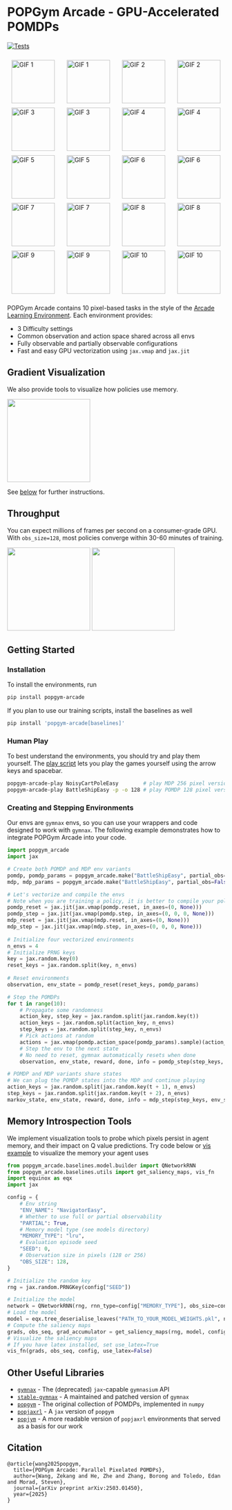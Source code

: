 # POPGym Arcade - GPU-Accelerated POMDPs 

[![Tests](https://github.com/bolt-research/popgym-arcade/actions/workflows/python_app.yaml/badge.svg)](https://github.com/bolt-research/popgym-arcade/actions/workflows/python_app.yaml)

<div style="display: flex; flex-wrap: wrap; gap: 10px; justify-content: space-between; padding: 10px;">
    <img src="imgs/cartpole_f.gif" alt="GIF 1" style="width: 100px; height: 100px;">
    <img src="imgs/cartpole_p.gif" alt="GIF 1" style="width: 100px; height: 100px;">
    <img src="imgs/autoencode_f.gif" alt="GIF 2" style="width: 100px; height: 100px;">
    <img src="imgs/autoencode_p.gif" alt="GIF 2" style="width: 100px; height: 100px;">
    <img src="imgs/breakout_f.gif" alt="GIF 3" style="width: 100px; height: 100px;">
    <img src="imgs/breakout_p.gif" alt="GIF 3" style="width: 100px; height: 100px;">
    <img src="imgs/minesweeper_f.gif" alt="GIF 4" style="width: 100px; height: 100px;">
    <img src="imgs/minesweeper_p.gif" alt="GIF 4" style="width: 100px; height: 100px;">
    <img src="imgs/tetris_f.gif" alt="GIF 5" style="width: 100px; height: 100px;">
    <img src="imgs/tetris_p.gif" alt="GIF 5" style="width: 100px; height: 100px;">
    <img src="imgs/skittles_f.gif" alt="GIF 6" style="width: 100px; height: 100px;">
    <img src="imgs/skittles_p.gif" alt="GIF 6" style="width: 100px; height: 100px;">
    <img src="imgs/navigator_f.gif" alt="GIF 7" style="width: 100px; height: 100px;">
    <img src="imgs/navigator_p.gif" alt="GIF 7" style="width: 100px; height: 100px;">
    <img src="imgs/countrecall_f.gif" alt="GIF 8" style="width: 100px; height: 100px;">
    <img src="imgs/countrecall_p.gif" alt="GIF 8" style="width: 100px; height: 100px;">
    <img src="imgs/battleship_f.gif" alt="GIF 9" style="width: 100px; height: 100px;">
    <img src="imgs/battleship_p.gif" alt="GIF 9" style="width: 100px; height: 100px;">
    <img src="imgs/ncartpole_f.gif" alt="GIF 10" style="width: 100px; height: 100px;">
    <img src="imgs/ncartpole_p.gif" alt="GIF 10" style="width: 100px; height: 100px;">
</div>

POPGym Arcade contains 10 pixel-based tasks in the style of the [Arcade Learning Environment](https://github.com/Farama-Foundation/Arcade-Learning-Environment). Each environment provides:
- 3 Difficulty settings
- Common observation and action space shared across all envs
- Fully observable and partially observable configurations
- Fast and easy GPU vectorization using `jax.vmap` and `jax.jit`

## Gradient Visualization
We also provide tools to visualize how policies use memory. 

<img src="imgs/grads_example.png" height="192" />

See [below](#Memory-Introspection-Tools) for further instructions.

## Throughput
You can expect millions of frames per second on a consumer-grade GPU. With `obs_size=128`, most policies converge within 30-60 minutes of training. 

<img src="imgs/fps.png" height="192" />  
<img src="imgs/wandb.png" height="192" /> 

## Getting Started


### Installation 

To install the environments, run

```bash
pip install popgym-arcade
```
If you plan to use our training scripts, install the baselines as well

```bash
pip install 'popgym-arcade[baselines]'
```

### Human Play
To best understand the environments, you should try and play them yourself. The [play script](popgym_arcade/play.py) lets you play the games yourself using the arrow keys and spacebar.

```bash
popgym-arcade-play NoisyCartPoleEasy        # play MDP 256 pixel version
popgym-arcade-play BattleShipEasy -p -o 128 # play POMDP 128 pixel version
```

### Creating and Stepping Environments
Our envs are `gymnax` envs, so you can use your wrappers and code designed to work with `gymnax`. The following example demonstrates how to integrate POPGym Arcade into your code. 

```python
import popgym_arcade
import jax

# Create both POMDP and MDP env variants
pomdp, pomdp_params = popgym_arcade.make("BattleShipEasy", partial_obs=True)
mdp, mdp_params = popgym_arcade.make("BattleShipEasy", partial_obs=False)

# Let's vectorize and compile the envs
# Note when you are training a policy, it is better to compile your policy_update rather than the env_step
pomdp_reset = jax.jit(jax.vmap(pomdp.reset, in_axes=(0, None)))
pomdp_step = jax.jit(jax.vmap(pomdp.step, in_axes=(0, 0, 0, None)))
mdp_reset = jax.jit(jax.vmap(mdp.reset, in_axes=(0, None)))
mdp_step = jax.jit(jax.vmap(mdp.step, in_axes=(0, 0, 0, None)))
    
# Initialize four vectorized environments
n_envs = 4
# Initialize PRNG keys
key = jax.random.key(0)
reset_keys = jax.random.split(key, n_envs)
    
# Reset environments
observation, env_state = pomdp_reset(reset_keys, pomdp_params)

# Step the POMDPs
for t in range(10):
    # Propagate some randomness
    action_key, step_key = jax.random.split(jax.random.key(t))
    action_keys = jax.random.split(action_key, n_envs)
    step_keys = jax.random.split(step_key, n_envs)
    # Pick actions at random
    actions = jax.vmap(pomdp.action_space(pomdp_params).sample)(action_keys)
    # Step the env to the next state
    # No need to reset, gymnax automatically resets when done
    observation, env_state, reward, done, info = pomdp_step(step_keys, env_state, actions, pomdp_params)

# POMDP and MDP variants share states
# We can plug the POMDP states into the MDP and continue playing 
action_keys = jax.random.split(jax.random.key(t + 1), n_envs)
step_keys = jax.random.split(jax.random.key(t + 2), n_envs)
markov_state, env_state, reward, done, info = mdp_step(step_keys, env_state, actions, mdp_params)
```

## Memory Introspection Tools 
We implement visualization tools to probe which pixels persist in agent memory, and their
impact on Q value predictions. Try code below or [vis example](plotting/plot_grads.ipynb) to visualize the memory your agent uses

```python
from popgym_arcade.baselines.model.builder import QNetworkRNN
from popgym_arcade.baselines.utils import get_saliency_maps, vis_fn
import equinox as eqx
import jax

config = {
    # Env string
    "ENV_NAME": "NavigatorEasy",
    # Whether to use full or partial observability
    "PARTIAL": True,
    # Memory model type (see models directory)
    "MEMORY_TYPE": "lru",
    # Evaluation episode seed
    "SEED": 0,
    # Observation size in pixels (128 or 256)
    "OBS_SIZE": 128,
}

# Initialize the random key
rng = jax.random.PRNGKey(config["SEED"])

# Initialize the model
network = QNetworkRNN(rng, rnn_type=config["MEMORY_TYPE"], obs_size=config["OBS_SIZE"])
# Load the model
model = eqx.tree_deserialise_leaves("PATH_TO_YOUR_MODEL_WEIGHTS.pkl", network)
# Compute the saliency maps
grads, obs_seq, grad_accumulator = get_saliency_maps(rng, model, config)
# Visualize the saliency maps
# If you have latex installed, set use_latex=True
vis_fn(grads, obs_seq, config, use_latex=False)
```

## Other Useful Libraries
- [`gymnax`](https://github.com/RobertTLange/gymnax) - The (deprecated) `jax`-capable `gymnasium` API
- [`stable-gymnax`](https://github.com/smorad/stable-gymnax) - A maintained and patched version of `gymnax`
- [`popgym`](https://github.com/proroklab/popgym) - The original collection of POMDPs, implemented in `numpy`
- [`popjaxrl`](https://github.com/luchris429/popjaxrl) - A `jax` version of `popgym`
- [`popjym`](https://github.com/EdanToledo/popjym) - A more readable version of `popjaxrl` environments that served as a basis for our work

## Citation
```
@article{wang2025popgym,
  title={POPGym Arcade: Parallel Pixelated POMDPs},
  author={Wang, Zekang and He, Zhe and Zhang, Borong and Toledo, Edan and Morad, Steven},
  journal={arXiv preprint arXiv:2503.01450},
  year={2025}
}
```
